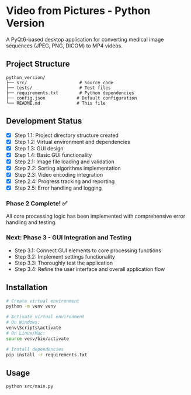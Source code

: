# Video from Pictures - Python Version

A PyQt6-based desktop application for converting medical image sequences (JPEG, PNG, DICOM) to MP4 videos.

## Project Structure

```
python_version/
├── src/                    # Source code
├── tests/                  # Test files
├── requirements.txt        # Python dependencies
├── config.json            # Default configuration
└── README.md              # This file
```

## Development Status

- [x] Step 1.1: Project directory structure created
- [x] Step 1.2: Virtual environment and dependencies
- [x] Step 1.3: GUI design
- [x] Step 1.4: Basic GUI functionality
- [x] Step 2.1: Image file loading and validation
- [x] Step 2.2: Sorting algorithms implementation
- [x] Step 2.3: Video encoding integration
- [x] Step 2.4: Progress tracking and reporting
- [x] Step 2.5: Error handling and logging

### Phase 2 Complete! ✅
All core processing logic has been implemented with comprehensive error handling and testing.

### Next: Phase 3 - GUI Integration and Testing
- Step 3.1: Connect GUI elements to core processing functions
- Step 3.2: Implement settings functionality
- Step 3.3: Thoroughly test the application
- Step 3.4: Refine the user interface and overall application flow

## Installation

```bash
# Create virtual environment
python -m venv venv

# Activate virtual environment
# On Windows:
venv\Scripts\activate
# On Linux/Mac:
source venv/bin/activate

# Install dependencies
pip install -r requirements.txt
```

## Usage

```bash
python src/main.py
```
